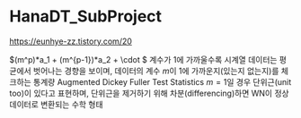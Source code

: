 # HanaDT_SubProject
https://eunhye-zz.tistory.com/20

$(m^p)*a_1 + (m^{p-1})*a_2 + \cdot $ 계수가 1에 가까울수록 시계열 데이터는 평균에서 벗어나는 경향을 보이며, 
데이터의 계수 $m$이 1에 가까운지(있는지 없는지)를 체크하는 통계량 Augmented Dickey Fuller Test Statistics
$m=1$일 경우 단위근(unit too)이 있다고 표현하며, 단위근을 제거하기 위해 차분(differencing)하면 WN이 정상 데이터로 변환되는 수학 형태
